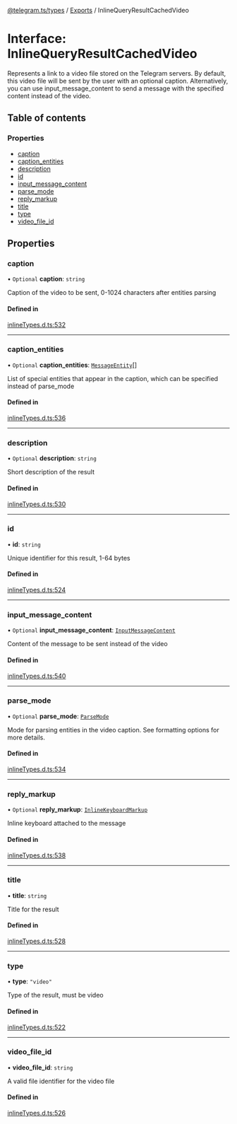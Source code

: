 [@telegram.ts/types](../README.md) / [Exports](../modules.md) / InlineQueryResultCachedVideo

# Interface: InlineQueryResultCachedVideo

Represents a link to a video file stored on the Telegram servers. By default, this video file will be sent by the user with an optional caption. Alternatively, you can use input_message_content to send a message with the specified content instead of the video.

## Table of contents

### Properties

- [caption](InlineQueryResultCachedVideo.md#caption)
- [caption\_entities](InlineQueryResultCachedVideo.md#caption_entities)
- [description](InlineQueryResultCachedVideo.md#description)
- [id](InlineQueryResultCachedVideo.md#id)
- [input\_message\_content](InlineQueryResultCachedVideo.md#input_message_content)
- [parse\_mode](InlineQueryResultCachedVideo.md#parse_mode)
- [reply\_markup](InlineQueryResultCachedVideo.md#reply_markup)
- [title](InlineQueryResultCachedVideo.md#title)
- [type](InlineQueryResultCachedVideo.md#type)
- [video\_file\_id](InlineQueryResultCachedVideo.md#video_file_id)

## Properties

### caption

• `Optional` **caption**: `string`

Caption of the video to be sent, 0-1024 characters after entities parsing

#### Defined in

[inlineTypes.d.ts:532](https://github.com/telegramsjs/types/blob/d08200f/src/inlineTypes.d.ts#L532)

___

### caption\_entities

• `Optional` **caption\_entities**: [`MessageEntity`](../modules.md#messageentity)[]

List of special entities that appear in the caption, which can be specified instead of parse_mode

#### Defined in

[inlineTypes.d.ts:536](https://github.com/telegramsjs/types/blob/d08200f/src/inlineTypes.d.ts#L536)

___

### description

• `Optional` **description**: `string`

Short description of the result

#### Defined in

[inlineTypes.d.ts:530](https://github.com/telegramsjs/types/blob/d08200f/src/inlineTypes.d.ts#L530)

___

### id

• **id**: `string`

Unique identifier for this result, 1-64 bytes

#### Defined in

[inlineTypes.d.ts:524](https://github.com/telegramsjs/types/blob/d08200f/src/inlineTypes.d.ts#L524)

___

### input\_message\_content

• `Optional` **input\_message\_content**: [`InputMessageContent`](../modules.md#inputmessagecontent)

Content of the message to be sent instead of the video

#### Defined in

[inlineTypes.d.ts:540](https://github.com/telegramsjs/types/blob/d08200f/src/inlineTypes.d.ts#L540)

___

### parse\_mode

• `Optional` **parse\_mode**: [`ParseMode`](../modules.md#parsemode)

Mode for parsing entities in the video caption. See formatting options for more details.

#### Defined in

[inlineTypes.d.ts:534](https://github.com/telegramsjs/types/blob/d08200f/src/inlineTypes.d.ts#L534)

___

### reply\_markup

• `Optional` **reply\_markup**: [`InlineKeyboardMarkup`](InlineKeyboardMarkup.md)

Inline keyboard attached to the message

#### Defined in

[inlineTypes.d.ts:538](https://github.com/telegramsjs/types/blob/d08200f/src/inlineTypes.d.ts#L538)

___

### title

• **title**: `string`

Title for the result

#### Defined in

[inlineTypes.d.ts:528](https://github.com/telegramsjs/types/blob/d08200f/src/inlineTypes.d.ts#L528)

___

### type

• **type**: ``"video"``

Type of the result, must be video

#### Defined in

[inlineTypes.d.ts:522](https://github.com/telegramsjs/types/blob/d08200f/src/inlineTypes.d.ts#L522)

___

### video\_file\_id

• **video\_file\_id**: `string`

A valid file identifier for the video file

#### Defined in

[inlineTypes.d.ts:526](https://github.com/telegramsjs/types/blob/d08200f/src/inlineTypes.d.ts#L526)
